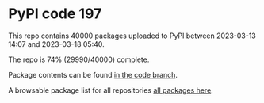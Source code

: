 # PyPI code 197

This repo contains 40000 packages uploaded to PyPI between 
2023-03-13 14:07 and 2023-03-18 05:40.

The repo is 74% (29990/40000) complete.

Package contents can be found [in the code branch](https://github.com/pypi-data/pypi-mirror-197/tree/code/packages).

A browsable package list for all repositories [all packages here](https://pypi-data.github.io/website/repositories/pypi-mirror-197).


